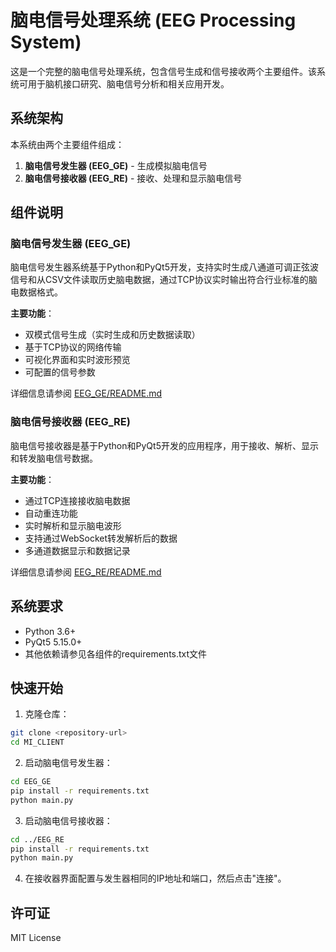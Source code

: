 # 脑电信号处理系统 (EEG Processing System)

这是一个完整的脑电信号处理系统，包含信号生成和信号接收两个主要组件。该系统可用于脑机接口研究、脑电信号分析和相关应用开发。

## 系统架构

本系统由两个主要组件组成：

1. **脑电信号发生器 (EEG_GE)** - 生成模拟脑电信号
2. **脑电信号接收器 (EEG_RE)** - 接收、处理和显示脑电信号

## 组件说明

### 脑电信号发生器 (EEG_GE)

脑电信号发生器系统基于Python和PyQt5开发，支持实时生成八通道可调正弦波信号和从CSV文件读取历史脑电数据，通过TCP协议实时输出符合行业标准的脑电数据格式。

**主要功能**：
- 双模式信号生成（实时生成和历史数据读取）
- 基于TCP协议的网络传输
- 可视化界面和实时波形预览
- 可配置的信号参数

详细信息请参阅 [EEG_GE/README.md](EEG_GE/README.md)

### 脑电信号接收器 (EEG_RE)

脑电信号接收器是基于Python和PyQt5开发的应用程序，用于接收、解析、显示和转发脑电信号数据。

**主要功能**：
- 通过TCP连接接收脑电数据
- 自动重连功能
- 实时解析和显示脑电波形
- 支持通过WebSocket转发解析后的数据
- 多通道数据显示和数据记录

详细信息请参阅 [EEG_RE/README.md](EEG_RE/README.md)

## 系统要求

- Python 3.6+
- PyQt5 5.15.0+
- 其他依赖请参见各组件的requirements.txt文件

## 快速开始

1. 克隆仓库：
```bash
git clone <repository-url>
cd MI_CLIENT
```

2. 启动脑电信号发生器：
```bash
cd EEG_GE
pip install -r requirements.txt
python main.py
```

3. 启动脑电信号接收器：
```bash
cd ../EEG_RE
pip install -r requirements.txt
python main.py
```

4. 在接收器界面配置与发生器相同的IP地址和端口，然后点击"连接"。

## 许可证

MIT License 